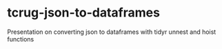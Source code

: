 # tcrug-json-to-dataframes
Presentation on converting json to dataframes with tidyr unnest and hoist functions
